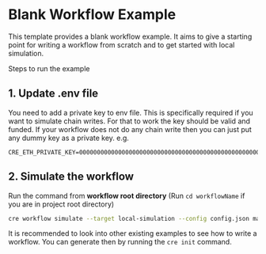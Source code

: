 # Blank Workflow Example

This template provides a blank workflow example. It aims to give a starting point for writing a workflow from scratch and to get started with local simulation.

Steps to run the example

## 1. Update .env file

You need to add a private key to env file. This is specifically required if you want to simulate chain writes. For that to work the key should be valid and funded.
If your workflow does not do any chain write then you can just put any dummy key as a private key. e.g.
```
CRE_ETH_PRIVATE_KEY=0000000000000000000000000000000000000000000000000000000000000001
```

## 2. Simulate the workflow
Run the command from <b>workflow root directory</b> (Run `cd workflowName` if you are in project root directory)

```bash
cre workflow simulate --target local-simulation --config config.json main.go
```

It is recommended to look into other existing examples to see how to write a workflow. You can generate then by running the `cre init` command.
